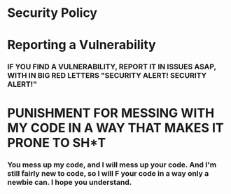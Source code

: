 # Security Policy
# Reporting a Vulnerability
### IF YOU FIND A VULNERABILITY, REPORT IT IN ISSUES ASAP, WITH IN BIG RED LETTERS "SECURITY ALERT! SECURITY ALERT!"
# PUNISHMENT FOR MESSING WITH MY CODE IN A WAY THAT MAKES IT PRONE TO SH*T
### You mess up my code, and I will mess up your code. And I'm still fairly new to code, so I will F your code in a way only a newbie can. I hope you understand.
